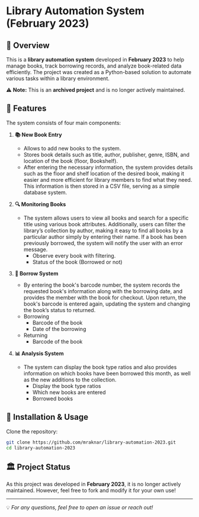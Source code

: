 # Library Automation System (February 2023)

## 📖 Overview
This is a **library automation system** developed in **February 2023** to help manage books, track borrowing records, and analyze book-related data efficiently. The project was created as a Python-based solution to automate various tasks within a library environment.

⚠ **Note:** This is an **archived project** and is no longer actively maintained.

## 📌 Features
The system consists of four main components:

1. **📚 New Book Entry**  
   - Allows to add new books to the system.
   - Stores book details such as title, author, publisher, genre, ISBN, and location of the book (floor, Bookshelf).
   - After entering the necessary information, the system provides details such as the floor and shelf location of the desired book, making it easier and more efficient for library members to find what they need. This information is then stored in a CSV file, serving as a simple database system.
   
2. **🔍 Monitoring Books**  
   - The system allows users to view all books and search for a specific title using various book attributes. Additionally, users can filter the library’s collection by author, making it easy to find all books by a particular author simply by entering their name. If a book has been previously borrowed, the system will notify the user with an error message.
     - Observe every book with filtering.
     - Status of the book (Borrowed or not)
   
3. **🔄 Borrow System**  
   - By entering the book's barcode number, the system records the requested book's information along with the borrowing date, and provides the member with the book for checkout. Upon return, the book's barcode is entered again, updating the system and changing the book’s status to returned.
   - Borrowing
     - Barcode of the book
     - Date of the borrowing
   - Returning
     - Barcode of the book

   
4. **📊 Analysis System**  
   - The system can display the book type ratios and also provides information on which books have been borrowed this month, as well as the new additions to the collection.
     - Display the book type ratios
     - Which new books are entered
     - Borrowed books


## 🚀 Installation & Usage
Clone the repository:
   ```sh
   git clone https://github.com/mraknar/library-automation-2023.git
   cd library-automation-2023
   ```

## 🏛️ Project Status
As this project was developed in **February 2023**, it is no longer actively maintained. However, feel free to fork and modify it for your own use!

---

💡 *For any questions, feel free to open an issue or reach out!*

